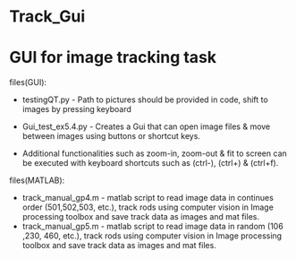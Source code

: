 # Track_Gui
# GUI for image tracking task

files(GUI):
- testingQT.py - Path to pictures should be provided in code, shift to images by pressing keyboard

- Gui_test_ex5.4.py - Creates a Gui that can open image files & move between images using buttons or shortcut keys. 
- Additional functionalities such as zoom-in, zoom-out & fit to screen can be executed with keyboard shortcuts such as (ctrl-), (ctrl+) & (ctrl+f). 

files(MATLAB):
- track_manual_gp4.m - matlab script to read image data in continues order (501,502,503, etc.), track rods using computer vision in Image processing toolbox and save track data as images and mat files.
- track_manual_gp5.m - matlab script to read image data in random (106 ,230, 460, etc.), track rods using computer vision in Image processing toolbox and save track data as images and mat files.


